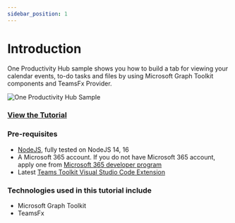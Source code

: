 ```yaml
---
sidebar_position: 1
---
```


# Introduction

One Productivity Hub sample shows you how to build a tab for viewing your calendar events, to-do tasks and files by using Microsoft Graph Toolkit components and TeamsFx Provider.

![One Productivity Hub Sample](/img/productivity-dashboard/oneproductivityhub-overview.gif "One Productivity Hub Sample")

<h3><a href="https://github.com/OfficeDev/TeamsFx-Samples/tree/dev/graph-toolkit-one-productivity-hub" target="_blank">View the Tutorial</a></h3>

### Pre-requisites
- [NodeJS](https://nodejs.org/en/), fully tested on NodeJS 14, 16
- A Microsoft 365 account. If you do not have Microsoft 365 account, apply one from [Microsoft 365 developer program](https://developer.microsoft.com/en-us/microsoft-365/dev-program)
- Latest [Teams Toolkit Visual Studio Code Extension](https://aka.ms/teams-toolkit)

### Technologies used in this tutorial include
- Microsoft Graph Toolkit
- TeamsFx
